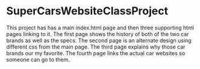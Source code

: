 # SuperCarsWebsiteClassProject
This project has has a main index.html page and then three supporting html pages linking to it.
The first page shows the history of both of the two car brands as well as the specs.
The second page is an alternate design using different css from the main page.
The third page explains why those car brands our my favorite.
The fourth page links the actual car websites so someone can go to them.

